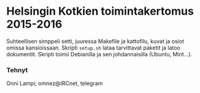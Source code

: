 # Helsingin Kotkien toimintakertomus 2015-2016

Suhteellisen simppeli setti, juuressa Makefile ja kattofilu, kuvat ja osiot omissa kansioissaan. Skripti `setup.sh` lataa tarvittavat paketit ja latoo dokumentit. Skripti toimii Debianilla ja sen johdannaisilla (Ubuntu, Mint...).

### Tehnyt

Onni Lampi; omnez@IRCnet, telegram
